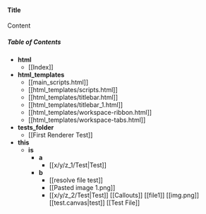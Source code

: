
#### Title
Content


##### Table of Contents
- **html**
	- [[Index]]
- **html_templates**
	- [[main_scripts.html]]
	- [[html_templates/scripts.html]]
	- [[html_templates/titlebar.html]]
	- [[html_templates/titlebar_1.html]]
	- [[html_templates/workspace-ribbon.html]]
	- [[html_templates/workspace-tabs.html]]
- **tests_folder**
	- [[First Renderer Test]]
- **this**
	- **is**
		- **a**
			- [[x/y/z_1/Test|Test]]
		- **b**
			- [[resolve file test]]
			- [[Pasted image 1.png]]
			- [[x/y/z_2/Test|Test]]
[[Callouts]]
[[file1]]
[[img.png]]
[[test.canvas|test]]
[[Test File]]